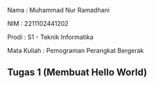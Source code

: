 Nama  : Muhammad Nur Ramadhani

NIM   : 2211102441202

Prodi : S1 - Teknik Informatika


Mata Kuliah : Pemograman Perangkat Bergerak
## Tugas 1 (Membuat Hello World)

